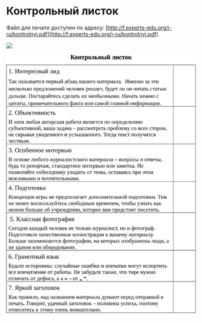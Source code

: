 # Контрольный листок

Файл для печати доступен по адресу: [http://f.experts-edu.org/j-ru/kontrolnyj.pdf](http://f.experts-edu.org/j-ru/kontrolnyj.pdf)

![](https://chart.googleapis.com/chart?cht=qr\&chl=http%3A%2F%2Ff.experts-edu.org%2Fj-ru%2Fkontrolnyj.pdf\&chs=180x180\&choe=UTF-8\&chld=L|2)

![](../.gitbook/assets/kontrolnyj.jpg)

